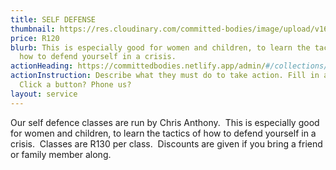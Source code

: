 ```yaml
---
title: SELF DEFENSE
thumbnail: https://res.cloudinary.com/committed-bodies/image/upload/v1642509310/services/selfDefenseClasses-committed-Bodies-gym-benoni.png
price: R120
blurb: This is especially good for women and children, to learn the tactics of
  how to defend yourself in a crisis.
actionHeading: https://committedbodies.netlify.app/admin/#/collections/servicesBook now!
actionInstruction: Describe what they must do to take action. Fill in a form?
  Click a button? Phone us?
layout: service
---
```

Our self defence classes are run by Chris Anthony.  This is especially good for women and children, to learn the tactics of how to defend yourself in a crisis.  Classes are R130 per class.  Discounts are given if you bring a friend or family member along.
